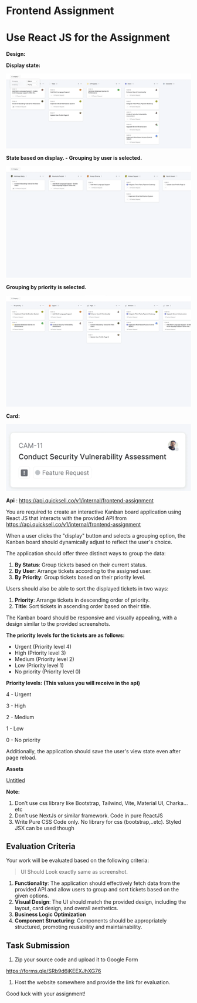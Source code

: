 # Frontend Assignment

# **Use React JS for the Assignment**

**Design:**

**Display state:**

![Design](./docs/display-state.webp)

**State based on display. - Grouping by user is selected.**

![State based on display. - Grouping by user is selected.](./docs/state-based.webp)

**Grouping by priority is selected.**

![Grouping by priority is selected.](./docs/grouping.webp)

**Card:**

![Card](./docs/card.webp)

**Api** : https://api.quicksell.co/v1/internal/frontend-assignment

You are required to create an interactive Kanban board application using React JS that interacts with the provided API from https://api.quicksell.co/v1/internal/frontend-assignment

When a user clicks the "display" button and selects a grouping option, the Kanban board should dynamically adjust to reflect the user's choice.

The application should offer three distinct ways to group the data:

1. **By Status**: Group tickets based on their current status.
2. **By User**: Arrange tickets according to the assigned user.
3. **By Priority**: Group tickets based on their priority level.

Users should also be able to sort the displayed tickets in two ways:

1. **Priority**: Arrange tickets in descending order of priority.
2. **Title**: Sort tickets in ascending order based on their title.

The Kanban board should be responsive and visually appealing, with a design similar to the provided screenshots.

**The priority levels for the tickets are as follows:**

- Urgent (Priority level 4)
- High (Priority level 3)
- Medium (Priority level 2)
- Low (Priority level 1)
- No priority (Priority level 0)

**Priority levels: (This values you will receive in the api)**

4 - Urgent

3 - High

2 - Medium

1 - Low

0 - No priority

Additionally, the application should save the user's view state even after page reload.

**Assets**

[Untitled](https://prod-files-secure.s3.us-west-2.amazonaws.com/867c6222-5e73-49fb-b21f-a276ba2d258b/76bcb3fe-d025-4ad4-9247-e38c2935b859/Untitled.zip)

**Note:**

1. Don’t use css library like Bootstrap, Tailwind, Vite, Material UI, Charka…etc
2. Don’t use NextJs or similar framework. Code in pure ReactJS
3. Write Pure CSS Code only. No library for css (bootstrap,..etc). Styled JSX can be used though

## **Evaluation Criteria**

Your work will be evaluated based on the following criteria:

> UI Should Look exactly same as screenshot.

1. **Functionality**: The application should effectively fetch data from the provided API and allow users to group and sort tickets based on the given options.
2. **Visual Design**: The UI should match the provided design, including the layout, card design, and overall aesthetics.
3. **Business Logic Optimization**
4. **Component Structuring**: Components should be appropriately structured, promoting reusability and maintainability.

## **Task Submission**

1. Zip your source code and upload it to Google Form

https://forms.gle/SRb9d6jKEEXJhXG76

1. Host the website somewhere and provide the link for evaluation.

Good luck with your assignment!
